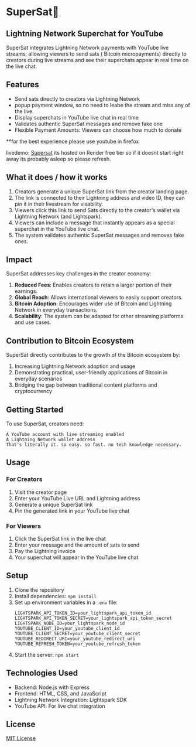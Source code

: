 # SuperSat💫 
## Lightning Network Superchat for YouTube

SuperSat integrates Lightning Network payments with YouTube live streams, allowing viewers to send sats  ( Bitcoin micropayments) directly to creators during live streams and see their superchats appear in real time on the live chat.

## Features

- Send sats directly to creators via Lightning Network
- popup payment window, so no need to leabe the stream and miss any of the live.
- Display superchats in YouTube live chat in real time
- Validates authentic SuperSat messages and remove fake one
- Flexible Payment Amounts: Viewers can choose how much to donate


**for the best experience please use youtube in firefox


livedemo: [Supersat](https://supersats.onrender.com) its hosted on Render free tier so if it doesnt start right away its probably asleep so please refresh. 

## What it does / how it works

1. Creators generate a unique SuperSat link from the creator landing page.
2. The link is connected to their Lightning address and video ID, they can pin it in their livestream for visability.
2. Viewers click this link to send Sats directly to the creator's wallet via Lightning Network (and Lightspark).
3. Viewers can include a message that instantly appears as a special superchat in the YouTube live chat.
4. The system validates authentic SuperSat messages and removes fake ones.


## Impact

SuperSat addresses key challenges in the creator economy:

1. **Reduced Fees**: Enables creators to retain a larger portion of their earnings.
2. **Global Reach**: Allows international viewers to easily support creators.
3. **Bitcoin Adoption**: Encourages wider use of Bitcoin and Lightning Network in everyday transactions.
4. **Scalability**: The system can be adapted for other streaming platforms and use cases.

## Contribution to Bitcoin Ecosystem

SuperSat directly contributes to the growth of the Bitcoin ecosystem by:

1. Increasing Lightning Network adoption and usage
2. Demonstrating practical, user-friendly applications of Bitcoin in everyday scenarios
3. Bridging the gap between traditional content platforms and cryptocurrency


## Getting Started

To use SuperSat, creators need:

    A YouTube account with live streaming enabled
    A Lightning Network wallet address
    That's literally it. so easy. so fast. no tech knowledge necessary.

## Usage

### For Creators

1. Visit the creator page
2. Enter your YouTube Live URL and Lightning address
3. Generate a unique SuperSat link
4. Pin the generated link in your YouTube live chat

### For Viewers

1. Click the SuperSat link in the live chat
2. Enter your message and the amount of sats to send
3. Pay the Lightning invoice
4. Your superchat will appear in the YouTube live chat

## Setup

1. Clone the repository
2. Install dependencies: `npm install`
3. Set up environment variables in a `.env` file:
   ```
   LIGHTSPARK_API_TOKEN_ID=your_lightspark_api_token_id
   LIGHTSPARK_API_TOKEN_SECRET=your_lightspark_api_token_secret
   LIGHTSPARK_NODE_ID=your_lightspark_node_id
   YOUTUBE_CLIENT_ID=your_youtube_client_id
   YOUTUBE_CLIENT_SECRET=your_youtube_client_secret
   YOUTUBE_REDIRECT_URI=your_youtube_redirect_uri
   YOUTUBE_REFRESH_TOKEN=your_youtube_refresh_token
   ```
4. Start the server: `npm start`


## Technologies Used

- Backend: Node.js with Express
- Frontend: HTML, CSS, and JavaScript
- Lightning Network Integration: Lightspark SDK
- YouTube API: For live chat integration

## License

[MIT License](LICENSE)

